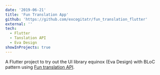 ```yaml
---
date: '2019-06-21'
title: 'Fun Translation App'
github: 'https://github.com/excogitatr/fun_translation_flutter'
external: ''
tech:
  - Flutter
  - Tanslation API
  - Eva Design
showInProjects: true
---
```


A Flutter project to try out the UI library equinox (Eva Design) with BLoC pattern using [Fun translation API](https://funtranslations.com/api/).
